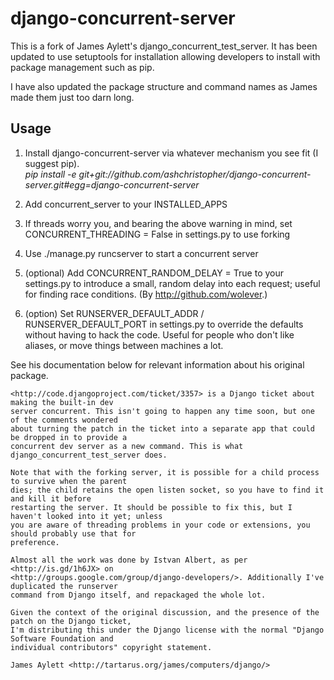 # django-concurrent-server #

This is a fork of James Aylett's django_concurrent_test_server. It has been updated to use
setuptools for installation allowing developers to install with package management such as
pip. 

I have also updated the package structure and command names as James made them just too darn
long. 


## Usage ##

1. Install django-concurrent-server via whatever mechanism you see fit (I suggest pip).  
    _pip install -e git+git://github.com/ashchristopher/django-concurrent-server.git#egg=django-concurrent-server_

2. Add concurrent_server to your INSTALLED_APPS
3. If threads worry you, and bearing the above warning in mind, set
   CONCURRENT_THREADING = False in settings.py to use forking
4. Use ./manage.py runcserver to start a concurrent server
5. (optional) Add CONCURRENT_RANDOM_DELAY = True to your settings.py to
   introduce a small, random delay into each request; useful for finding race
   conditions. (By <http://github.com/wolever>.)
6. (option) Set RUNSERVER_DEFAULT_ADDR / RUNSERVER_DEFAULT_PORT in settings.py
   to override the defaults without having to hack the code. Useful for people
   who don't like aliases, or move things between machines a lot.


See his documentation below for relevant information about his original package.


    <http://code.djangoproject.com/ticket/3357> is a Django ticket about making the built-in dev
    server concurrent. This isn't going to happen any time soon, but one of the comments wondered
    about turning the patch in the ticket into a separate app that could be dropped in to provide a
    concurrent dev server as a new command. This is what django_concurrent_test_server does.

    Note that with the forking server, it is possible for a child process to survive when the parent
    dies; the child retains the open listen socket, so you have to find it and kill it before
    restarting the server. It should be possible to fix this, but I haven't looked into it yet; unless
    you are aware of threading problems in your code or extensions, you should probably use that for
    preference.

    Almost all the work was done by Istvan Albert, as per <http://is.gd/1h6JX> on
    <http://groups.google.com/group/django-developers/>. Additionally I've duplicated the runserver
    command from Django itself, and repackaged the whole lot.

    Given the context of the original discussion, and the presence of the patch on the Django ticket,
    I'm distributing this under the Django license with the normal "Django Software Foundation and
    individual contributors" copyright statement.

    James Aylett <http://tartarus.org/james/computers/django/>
